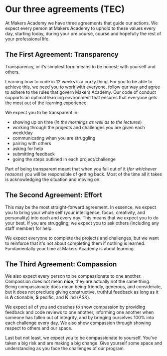 # Our three agreements (TEC)

At Makers Academy we have three agreements that guide our actions. We expect every person at Makers Academy to uphold to these values every day, starting today, during your pre course, course and hopefully the rest of your professional life.

## The First Agreement: Transparency

Transparency, in it’s simplest form means to be honest; with yourself and others.

Learning how to code in 12 weeks is a crazy thing. For you to be able to achieve this, we need you to work with everyone, follow our way and agree to adhere to the rules that govern Makers Academy. Our code of conduct supports an optimal learning environment that ensures that everyone gets the most out of the learning experience. 

We expect you to be transparent in:
- showing up on time (_in the mornings as well as to the lectures_)
- working through the projects and challenges you are given each week/day
- communicating when you are struggling
- pairing with others
- asking for help
- submitting feedback
- going the steps outlined in each project/challenge

Part of being transparent meant that when you fall out of it (_for whichever reasons_) you will be responsible of getting back. Most of the time all it takes is acknowledging the situation and moving on.

## The Second Agreement: Effort

This may be the most straight-forward agreement. In essence, we expect you to bring your whole self (your intelligence, focus, creativity, and personality) into each and every day. This means that we expect you to do your best. If you are struggling, we expect you to ask others (including any staff member) for help.

We expect everyone to complete the projects and challenges, but we want to reinforce that it's not about completing them if nothing is learned. Fundamentally your time at Makers Academy is about learning.

## The Third Agreement: Compassion

We also expect every person to be compassionate to one another. Compassion does not mean **nice**, they are actually not the same thing. Being compassionate does mean being friendly, generous, and considerate, but it does not preclude giving constructive, truthful feedback as long as it is **A** ctionable, **S** pecific, and **K** ind (_ASK_).

We expect all of you and coaches to show compassion by providing feedback and code reviews to one another, informing one another when someone has fallen out of integrity, and by bringing ourselves 100% into each challenge every day. We also show compassion through showing respect to others and our space.

Last but not least, we expect you to be compassionate to yourself. You've taken a big risk and are making a big change. Give yourself some space and understanding as you face the challenges of our program.